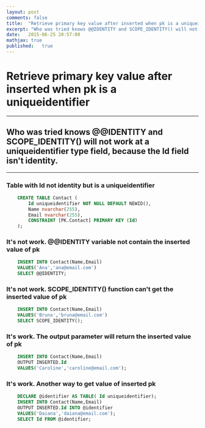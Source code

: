 ```yaml
---
layout: post
comments: false
title:  "Retrieve primary key value after inserted when pk is a uniqueidentifier"
excerpt: "Who was tried knows @@IDENTITY and SCOPE_IDENTITY() will not work at a uniqueidentifier type field, because the Id field isn't identity."
date:   2015-06-25 20:57:00
mathjax: true
published:   true
---
```


# Retrieve primary key value after inserted when pk is a uniqueidentifier

---

## Who was tried knows @@IDENTITY and SCOPE_IDENTITY() will not work at a uniqueidentifier type field, because the Id field isn't identity.

---

### Table with Id not identity but is a uniqueidentifier
```sql
    CREATE TABLE Contact (
        Id uniqueidentifier NOT NULL DEFAULT NEWID(),
        Name nvarchar(255),
        Email nvarchar(255),
        CONSTRAINT [PK.Contact] PRIMARY KEY (Id)
    );
```

### It's not work. @@IDENTITY variable not contain the inserted value of pk
```sql    
    INSERT INTO Contact(Name,Email)
    VALUES('Ana','ana@email.com')
    SELECT @@IDENTITY;
```

### It's not work. SCOPE_IDENTITY() function can't get the inserted value of pk
```sql
    INSERT INTO Contact(Name,Email)
    VALUES('Bruna','bruna@email.com')
    SELECT SCOPE_IDENTITY();
```

### It's work. The output parameter will return the inserted value of pk
```sql
    INSERT INTO Contact(Name,Email)
    OUTPUT INSERTED.Id
    VALUES('Caroline','caroline@email.com');
```

### It's work. Another way to get value of inserted pk
```sql
    DECLARE @identifier AS TABLE( Id uniqueidentifier);
    INSERT INTO Contact(Name,Email)
    OUTPUT INSERTED.Id INTO @identifier
    VALUES('Daiana','daiana@email.com');
    SELECT Id FROM @identifier;
```
